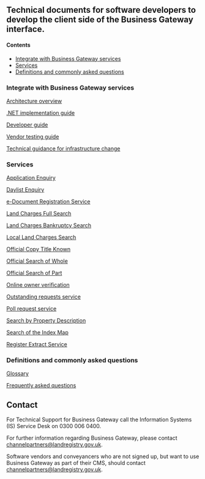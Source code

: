 ## Technical documents for software developers to develop the client side of the Business Gateway interface.

#### Contents
- [Integrate with Business Gateway services](#integrate-with-Business-Gateway-services)
- [Services](#services)
- [Definitions and commonly asked questions](#definitions-and-commonly-asked-questions)

### Integrate with Business Gateway services
[Architecture overview](pages/integrate/ARCH_OVER.md)

[.NET implementation guide](pages/integrate/NET_IMPL.md)

[Developer guide](pages/integrate/DEV_GUIDE.md)

[Vendor testing guide](pages/integrate/VENDOR_TEST_GUIDE.md)

[Technical guidance for infrastructure change](pages/integrate/TECH_GUIDE.md)

### Services
[Application Enquiry](pages/services/AE.md)

[Daylist Enquiry](pages/services/DLE.md)

[e-Document Registration Service](pages/services/DRS.md)

[Land Charges Full Search](pages/services/LCFULL.md)

[Land Charges Bankruptcy Search](pages/services/LCBANK.md)

[Local Land Charges Search](pages/services/LLC.md)

[Official Copy Title Known](pages/services/OC.md)

[Official Search of Whole](pages/services/OSW.md)

[Official Search of Part](pages/services/OSP.md)

[Online owner verification](pages/services/OOV.md)

[Outstanding requests service](pages/services/ORS.md)

[Poll request service](pages/services/POLL.md)

[Search by Property Description](pages/services/EPD.md)

[Search of the Index Map](pages/services/SIM.md)

[Register Extract Service](pages/services/RES.md)


### Definitions and commonly asked questions
[Glossary](pages/definitions/GLOSSARY.md)

[Frequently asked questions](pages/definitions/FAQ.md)

## Contact
For Technical Support for Business Gateway call the Information Systems (IS) Service Desk on 0300 006 0400.

For further information regarding Business Gateway, please contact [channelpartners@landregistry.gov.uk](mailto:channelpartners@landregistry.gov.uk).

Software vendors and conveyancers who are not signed up, but want to use Business Gateway as part of their CMS, should contact [channelpartners@landregistry.gov.uk](mailto:channelpartners@landregistry.gov.uk).
